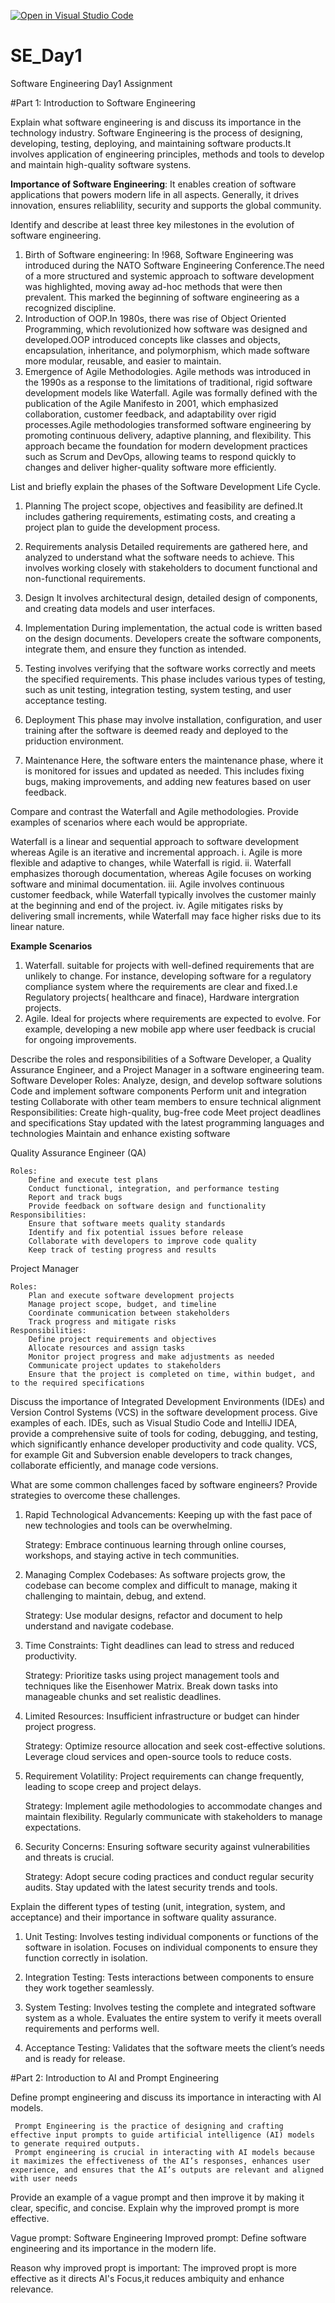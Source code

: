 [![Open in Visual Studio Code](https://classroom.github.com/assets/open-in-vscode-2e0aaae1b6195c2367325f4f02e2d04e9abb55f0b24a779b69b11b9e10269abc.svg)](https://classroom.github.com/online_ide?assignment_repo_id=15566647&assignment_repo_type=AssignmentRepo)
# SE_Day1
Software Engineering Day1 Assignment

#Part 1: Introduction to Software Engineering


Explain what software engineering is and discuss its importance in the technology industry.
    Software Engineering is the process of designing, developing, testing, deploying, and maintaining software products.It involves application of engineering principles, methods  and tools to develop and maintain high-quality software systens.
    
  **Importance of Software Engineering**: It enables creation of software applications that powers modern life in all aspects. Generally, it drives innovation, ensures reliablility, security and  supports the global community.

Identify and describe at least three key milestones in the evolution of software engineering.

  1. Birth of Software engineering: In !968, Software Engineering was introduced during the NATO Software Engineering Conference.The need of a more structured and systemic approach to software development was highlighted, moving away ad-hoc methods that were then prevalent. This marked the beginning of software engineering as a recognized discipline.
  2. Introduction of OOP.In 1980s, there was rise of Object Oriented Programming, which revolutionized how software was designed and developed.OOP introduced concepts like classes and objects, encapsulation, inheritance, and polymorphism, which made software more modular, reusable, and easier to maintain.
  3. Emergence of Agile Methodologies.
     Agile methods was introduced in the 1990s as a response to the limitations of traditional, rigid software development models like Waterfall.  Agile was formally defined with the publication of the Agile Manifesto in 2001, which emphasized collaboration, customer feedback, and adaptability over rigid processes.Agile methodologies transformed software engineering by promoting continuous delivery, adaptive planning, and flexibility. This approach became the foundation for modern development practices such as Scrum and DevOps, allowing teams to respond quickly to changes and deliver higher-quality software more efficiently.



List and briefly explain the phases of the Software Development Life Cycle.

1. Planning
   The project scope, objectives and feasibility are defined.It includes gathering requirements, estimating costs, and creating a project plan to guide the development process.
   
2. Requirements analysis
   Detailed requirements are gathered here, and analyzed to understand what the software needs to achieve. This involves working closely with stakeholders to document functional and non-functional requirements.
   
3. Design
    It involves architectural design, detailed design of components, and creating data models and user interfaces.
   
4. Implementation
   During implementation, the actual code is written based on the design documents. Developers create the software components, integrate them, and ensure they function as intended.
   
5. Testing
   involves verifying that the software works correctly and meets the specified requirements. This phase includes various types of testing, such as unit testing, integration testing, system testing, and user acceptance testing.
   
6. Deployment
   This phase may involve installation, configuration, and user training after the software is deemed ready and deployed to the priduction environment.
   
7. Maintenance
    Here, the software enters the maintenance phase, where it is monitored for issues and updated as needed. This includes fixing bugs, making improvements, and adding new features based on user feedback.

Compare and contrast the Waterfall and Agile methodologies. Provide examples of scenarios where each would be appropriate.

  Waterfall is a linear and sequential approach to software development whereas Agile is an iterative and incremental approach.
  i. Agile is more flexible and adaptive to changes, while Waterfall is rigid.
  ii. Waterfall emphasizes thorough documentation, whereas Agile focuses on working software and minimal documentation.
  iii. Agile involves continuous customer feedback, while Waterfall typically involves the customer mainly at the beginning and end of the project.
  iv. Agile mitigates risks by delivering small increments, while Waterfall may face higher risks due to its linear nature.
  
  **Example Scenarios**
  1. Waterfall. 
      suitable for projects with well-defined requirements that are unlikely to change. For instance, developing software for a regulatory compliance system where the requirements are clear and fixed.I.e Regulatory projects( healthcare and finace), Hardware intergration projects.
  2. Agile.
      Ideal for projects where requirements are expected to evolve. For example, developing a new mobile app where user feedback is crucial for ongoing improvements.
     
Describe the roles and responsibilities of a Software Developer, a Quality Assurance Engineer, and a Project Manager in a software engineering team.
Software Developer
Roles:
        Analyze, design, and develop software solutions
        Code and implement software components
        Perform unit and integration testing
        Collaborate with other team members to ensure technical alignment
Responsibilities:
        Create high-quality, bug-free code
        Meet project deadlines and specifications
        Stay updated with the latest programming languages and technologies
        Maintain and enhance existing software

Quality Assurance Engineer (QA)

    Roles:
        Define and execute test plans
        Conduct functional, integration, and performance testing
        Report and track bugs
        Provide feedback on software design and functionality
    Responsibilities:
        Ensure that software meets quality standards
        Identify and fix potential issues before release
        Collaborate with developers to improve code quality
        Keep track of testing progress and results

Project Manager

    Roles:
        Plan and execute software development projects
        Manage project scope, budget, and timeline
        Coordinate communication between stakeholders
        Track progress and mitigate risks
    Responsibilities:
        Define project requirements and objectives
        Allocate resources and assign tasks
        Monitor project progress and make adjustments as needed
        Communicate project updates to stakeholders
        Ensure that the project is completed on time, within budget, and to the required specifications


Discuss the importance of Integrated Development Environments (IDEs) and Version Control Systems (VCS) in the software development process. Give examples of each.
        IDEs, such as Visual Studio Code and IntelliJ IDEA, provide a comprehensive suite of tools for coding, debugging, and testing, which significantly enhance developer productivity and code quality.
        VCS, for example Git and Subversion enable developers to track changes, collaborate efficiently, and manage code versions.

What are some common challenges faced by software engineers? Provide strategies to overcome these challenges.
 1. Rapid Technological Advancements: Keeping up with the fast pace of new technologies and tools can be overwhelming.

    Strategy: Embrace continuous learning through online courses, workshops, and staying active in tech communities.

2. Managing Complex Codebases: As software projects grow, the codebase can become complex and difficult to manage, making it challenging to maintain, debug, and extend.

   Strategy: Use modular designs, refactor and document to help understand and navigate codebase.

3. Time Constraints: Tight deadlines can lead to stress and reduced productivity.

    Strategy: Prioritize tasks using project management tools and techniques like the Eisenhower Matrix. Break down tasks into manageable chunks and set realistic deadlines.
   

4. Limited Resources: Insufficient infrastructure or budget can hinder project progress.

    Strategy: Optimize resource allocation and seek cost-effective solutions. Leverage cloud services and open-source tools to reduce costs.
   
5. Requirement Volatility: Project requirements can change frequently, leading to scope creep and project delays.

    Strategy: Implement agile methodologies to accommodate changes and maintain flexibility. Regularly communicate with stakeholders to manage expectations.
   
6. Security Concerns: Ensuring software security against vulnerabilities and threats is crucial.

    Strategy: Adopt secure coding practices and conduct regular security audits. Stay updated with the latest security trends and tools.



Explain the different types of testing (unit, integration, system, and acceptance) and their importance in software quality assurance.

1. Unit Testing: Involves testing individual components or functions of the software in isolation. Focuses on individual components to ensure they function correctly in isolation.
   
2. Integration Testing: Tests interactions between components to ensure they work together seamlessly.
   
3. System Testing: Involves testing the complete and integrated software system as a whole. Evaluates the entire system to verify it meets overall requirements and performs well.
   
4. Acceptance Testing: Validates that the software meets the client’s needs and is ready for release.


#Part 2: Introduction to AI and Prompt Engineering


Define prompt engineering and discuss its importance in interacting with AI models.

     Prompt Engineering is the practice of designing and crafting effective input prompts to guide artificial intelligence (AI) models to generate required outputs. 
     Prompt engineering is crucial in interacting with AI models because it maximizes the effectiveness of the AI’s responses, enhances user experience, and ensures that the AI’s outputs are relevant and aligned with user needs


Provide an example of a vague prompt and then improve it by making it clear, specific, and concise. Explain why the improved prompt is more effective.

Vague prompt: Software Engineering
Improved prompt: Define software engineering and its importance in the modern life.

Reason  why improved propt is important:  The improved propt is more effective as it directs AI's Focus,it reduces ambiquity and enhance relevance.

